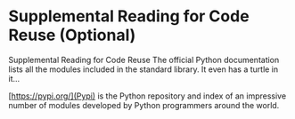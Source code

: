 # Supplemental Reading for Code Reuse (Optional)
Supplemental Reading for Code Reuse
The official Python documentation lists all the modules included in the standard library. It even has a turtle in it... 

[https://pypi.org/](Pypi) is the Python repository and index of an impressive number of modules developed by Python programmers around the world. 

